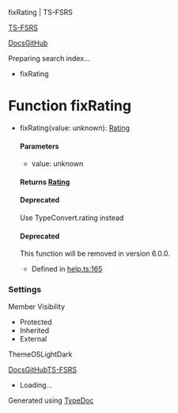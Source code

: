 fixRating | TS-FSRS

[TS-FSRS](https://open-spaced-repetition.github.io/ts-fsrs/)

[Docs](https://open-spaced-repetition.github.io/ts-fsrs/)[GitHub](https://github.com/open-spaced-repetition/ts-fsrs)

Preparing search index...

* fixRating

Function fixRating
==================

* fixRating(value: unknown): [Rating](../enum\1\2.md)

  #### Parameters

  + value: unknown

  #### Returns [Rating](../enum\1\2.md)

  #### Deprecated

  Use TypeConvert.rating instead

  #### Deprecated

  This function will be removed in version 6.0.0.

  + Defined in [help.ts:165](https://github.com/open-spaced-repetition/ts-fsrs/blob/448c678f6f26c323e9e70bad552dc154ac6f7de6/src/fsrs/help.ts#L165)

### Settings

Member Visibility

* Protected
* Inherited
* External

ThemeOSLightDark

[Docs](https://open-spaced-repetition.github.io/ts-fsrs/)[GitHub](https://github.com/open-spaced-repetition/ts-fsrs)[TS-FSRS](../modules.html)

* Loading...

Generated using [TypeDoc](https://typedoc.org/)